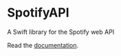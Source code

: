 # SpotifyAPI

A Swift library for the Spotify web API

Read the [documentation][1].

[1]: https://peter-schorn.github.io/SpotifyAPI/
